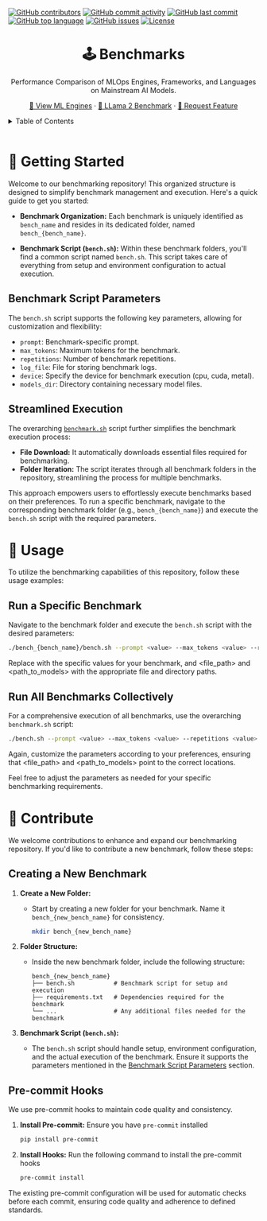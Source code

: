[![GitHub contributors](https://img.shields.io/github/contributors/premAI-io/benchmarks.svg)](https://github.com/premAI-io/benchmarks/graphs/contributors)
[![GitHub commit activity](https://img.shields.io/github/commit-activity/m/premAI-io/benchmarks.svg)](https://github.com/premAI-io/benchmarks/commits/master)
[![GitHub last commit](https://img.shields.io/github/last-commit/premAI-io/benchmarks.svg)](https://github.com/premAI-io/benchmarks/commits/master)
[![GitHub top language](https://img.shields.io/github/languages/top/premAI-io/benchmarks.svg)](https://github.com/premAI-io/benchmarks)
[![GitHub issues](https://img.shields.io/github/issues/premAI-io/benchmarks.svg)](https://github.com/premAI-io/benchmarks/issues)
[![License](https://img.shields.io/badge/License-MIT-blue.svg)](LICENSE)

<div align="center">

  <h1 align="center">🕹️ Benchmarks</h1>
    <p align="center">Performance Comparison of MLOps Engines, Frameworks, and Languages on Mainstream AI Models.</p>
    <p align="center">
         <a href="https://github.com/premAI-io/benchmarks/blob/main/docs/ml_engines.md">👀 View ML Engines</a>
         ·
        <a href="https://github.com/premAI-io/benchmarks/blob/main/docs/llama2.md">🦙 LLama 2 Benchmark</a>
        ·
        <a href="https://github.com/premAI-io/benchmarks/issues">🐞 Request Feature</a>
    </p>
</div>


<details>
  <summary>Table of Contents</summary>
  <ol>
    <li><a href="#-getting-started">Getting started</a></li>
    <li><a href="#-usage">Usage</a></li>
    <li><a href="#-contribute">Contribute</a></li>
  </ol>
</details>

</br>

# 🚀 Getting Started

Welcome to our benchmarking repository! This organized structure is designed to simplify benchmark management and execution. Here's a quick guide to get you started:

- **Benchmark Organization:** Each benchmark is uniquely identified as `bench_name` and resides in its dedicated folder, named `bench_{bench_name}`.

- **Benchmark Script (`bench.sh`):** Within these benchmark folders, you'll find a common script named `bench.sh`. This script takes care of everything from setup and environment configuration to actual execution.

## Benchmark Script Parameters

The `bench.sh` script supports the following key parameters, allowing for customization and flexibility:

- `prompt`: Benchmark-specific prompt.
- `max_tokens`: Maximum tokens for the benchmark.
- `repetitions`: Number of benchmark repetitions.
- `log_file`: File for storing benchmark logs.
- `device`: Specify the device for benchmark execution (cpu, cuda, metal).
- `models_dir`: Directory containing necessary model files.

## Streamlined Execution

The overarching [`benchmark.sh`](./benchmark.sh) script further simplifies the benchmark execution process:

- **File Download:** It automatically downloads essential files required for benchmarking.
- **Folder Iteration:** The script iterates through all benchmark folders in the repository, streamlining the process for multiple benchmarks.

This approach empowers users to effortlessly execute benchmarks based on their preferences. To run a specific benchmark, navigate to the corresponding benchmark folder (e.g., `bench_{bench_name}`) and execute the `bench.sh` script with the required parameters.

# 📄 Usage

To utilize the benchmarking capabilities of this repository, follow these usage examples:

## Run a Specific Benchmark

Navigate to the benchmark folder and execute the `bench.sh` script with the desired parameters:

```bash
./bench_{bench_name}/bench.sh --prompt <value> --max_tokens <value> --repetitions <value> --log_file <file_path> --device <cpu/cuda/metal> --models_dir <path_to_models>
```

Replace <value> with the specific values for your benchmark, and <file_path> and <path_to_models> with the appropriate file and directory paths.

## Run All Benchmarks Collectively

For a comprehensive execution of all benchmarks, use the overarching `benchmark.sh` script:

```bash
./bench.sh --prompt <value> --max_tokens <value> --repetitions <value> --log_file <file_path> --device <cpu/cuda/metal> --models_dir <path_to_models>
```

Again, customize the parameters according to your preferences, ensuring that <file_path> and <path_to_models> point to the correct locations.

Feel free to adjust the parameters as needed for your specific benchmarking requirements.

# 🤝 Contribute

We welcome contributions to enhance and expand our benchmarking repository. If you'd like to contribute a new benchmark, follow these steps:

## Creating a New Benchmark

1. **Create a New Folder:**
   - Start by creating a new folder for your benchmark. Name it `bench_{new_bench_name}` for consistency.
     ```bash
     mkdir bench_{new_bench_name}
     ```

2. **Folder Structure:**
   - Inside the new benchmark folder, include the following structure:
     ```
     bench_{new_bench_name}
     ├── bench.sh           # Benchmark script for setup and execution
     ├── requirements.txt   # Dependencies required for the benchmark
     └── ...                # Any additional files needed for the benchmark
     ```

3. **Benchmark Script (`bench.sh`):**
   - The `bench.sh` script should handle setup, environment configuration, and the actual execution of the benchmark. Ensure it supports the parameters mentioned in the [Benchmark Script Parameters](#benchmark-script-parameters) section.

## Pre-commit Hooks

We use pre-commit hooks to maintain code quality and consistency.

1. **Install Pre-commit:** Ensure you have `pre-commit` installed
    ```bash
    pip install pre-commit
    ```

2. **Install Hooks:** Run the following command to install the pre-commit hooks
    ```bash
    pre-commit install
    ```

The existing pre-commit configuration will be used for automatic checks before each commit, ensuring code quality and adherence to defined standards.
